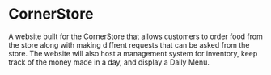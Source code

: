 # CornerStore
A website built for the CornerStore that allows customers to order food from the store along with making diffrent requests that can be asked from
the store.  The website will also host a management system for inventory, keep track of the money made in a day, and display a Daily Menu.
